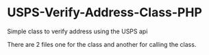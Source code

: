# USPS-Verify-Address-Class-PHP
Simple class to verify address using the USPS api

There are 2 files one for the class and another for calling the class.
